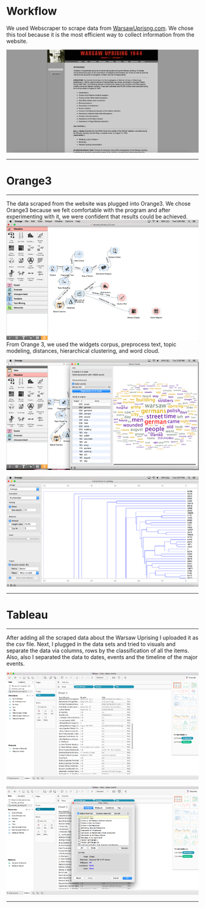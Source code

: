# Workflow

We used Webscraper to scrape data from [WarsawUprisng.com](warsawuprising.com/witnesses). We chose this tool because it is the most efficient way to collect information from the website. 


![picture](imgs/witnesses44.png)

---

# Orange3

---

The data scraped from the website was plugged into Orange3. We chose Orange3 because we felt comfortable with the program and after experimenting with it, we were confident that results could be achieved. 
![picture](imgs/Picture1.png)
From Orange 3, we used the widgets corpus, preprocess text, topic modeling, distances, hierarchical clustering, and word cloud. 


![picture](imgs/Picture2.png)

![picture](imgs/Picture3.png)

---

# Tableau

---

After adding all the scraped data about the Warsaw Uprising I uploaded it as the csv file. Next, I plugged in the data sets and tried to visuals and separate the data via columns, rows by the classification of all the items. Also, also I separated the data to dates, events and the timeline of the major events.


![picture](imgs/Picture4.png)

![picture](imgs/Picture5.png)

---



